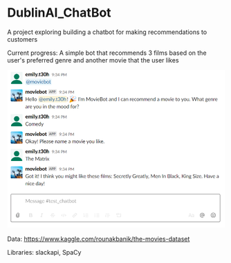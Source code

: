 # DublinAI_ChatBot

A project exploring building a chatbot for making recommendations to customers


Current progress: 
A simple bot that recommends 3 films based on the user's preferred genre and another movie that the user likes

<img src="https://github.com/eteohx/DublinAI_ChatBot/blob/master/images/test_bot.PNG">



Data:
https://www.kaggle.com/rounakbanik/the-movies-dataset

Libraries: 
slackapi, SpaCy
